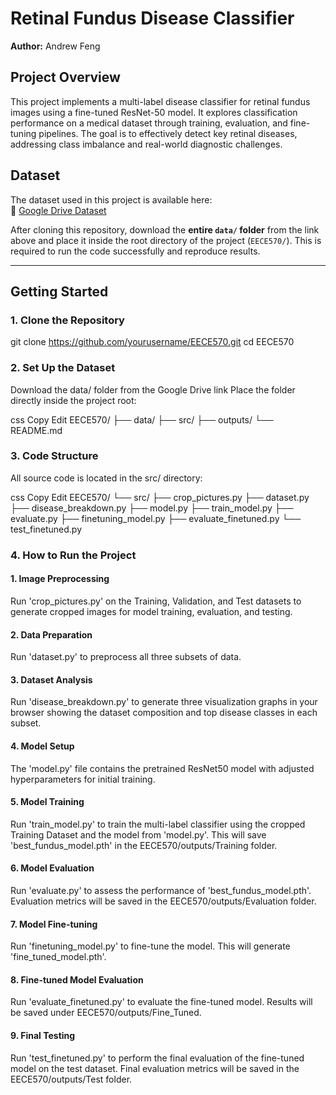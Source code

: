 # Retinal Fundus Disease Classifier  
**Author:** Andrew Feng

## Project Overview
This project implements a multi-label disease classifier for retinal fundus images using a fine-tuned ResNet-50 model. It explores classification performance on a medical dataset through training, evaluation, and fine-tuning pipelines. The goal is to effectively detect key retinal diseases, addressing class imbalance and real-world diagnostic challenges.

## Dataset
The dataset used in this project is available here:  
🔗 [Google Drive Dataset](https://drive.google.com/drive/folders/1_S10EHnr1WJhG0syPcaV3XSWHx25IY8N?usp=sharing)

After cloning this repository, download the **entire `data/` folder** from the link above and place it inside the root directory of the project (`EECE570/`). This is required to run the code successfully and reproduce results.

---

## Getting Started

### 1. Clone the Repository

git clone https://github.com/yourusername/EECE570.git
cd EECE570

### 2. Set Up the Dataset
Download the data/ folder from the Google Drive link
Place the folder directly inside the project root:

css
Copy
Edit
EECE570/
├── data/
├── src/
├── outputs/
└── README.md

### 3. Code Structure
All source code is located in the src/ directory:

css
Copy
Edit
EECE570/
└── src/
    ├── crop_pictures.py
    ├── dataset.py
    ├── disease_breakdown.py
    ├── model.py
    ├── train_model.py
    ├── evaluate.py
    ├── finetuning_model.py
    ├── evaluate_finetuned.py
    └── test_finetuned.py

### 4. How to Run the Project

#### 1. Image Preprocessing
Run 'crop_pictures.py' on the Training, Validation, and Test datasets to generate cropped images for model training, evaluation, and testing.
#### 2. Data Preparation
Run 'dataset.py' to preprocess all three subsets of data.
#### 3. Dataset Analysis
Run 'disease_breakdown.py' to generate three visualization graphs in your browser showing the dataset composition and top disease classes in each subset.
#### 4. Model Setup
The 'model.py' file contains the pretrained ResNet50 model with adjusted hyperparameters for initial training.
#### 5. Model Training
Run 'train_model.py' to train the multi-label classifier using the cropped Training Dataset and the model from 'model.py'. This will save 'best_fundus_model.pth' in the EECE570/outputs/Training folder.
#### 6. Model Evaluation
Run 'evaluate.py' to assess the performance of 'best_fundus_model.pth'. Evaluation metrics will be saved in the EECE570/outputs/Evaluation folder.
#### 7. Model Fine-tuning
Run 'finetuning_model.py' to fine-tune the model. This will generate 'fine_tuned_model.pth'.
#### 8. Fine-tuned Model Evaluation
Run 'evaluate_finetuned.py' to evaluate the fine-tuned model. Results will be saved under EECE570/outputs/Fine_Tuned.
#### 9. Final Testing
Run 'test_finetuned.py' to perform the final evaluation of the fine-tuned model on the test dataset. Final evaluation metrics will be saved in the EECE570/outputs/Test folder.



